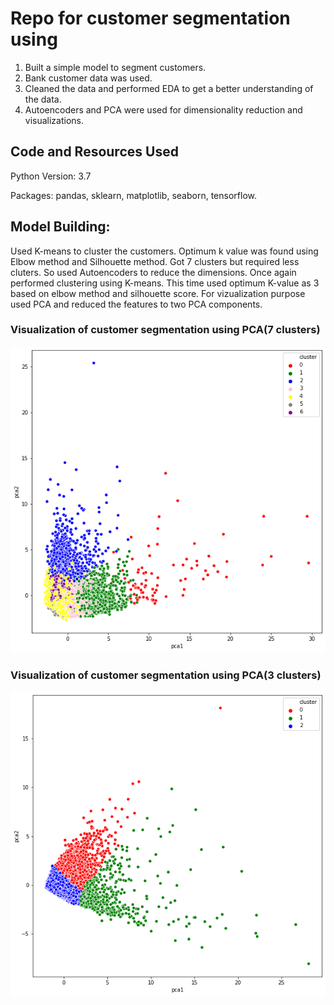 # Repo for customer segmentation using 

1. Built a simple model to segment customers.
2. Bank customer data was used.
3. Cleaned the data and performed EDA to get a better understanding of the data.
4. Autoencoders and PCA were used for dimensionality reduction and visualizations.


## Code and Resources Used

Python Version: 3.7

Packages: pandas, sklearn, matplotlib, seaborn, tensorflow.

## Model Building:

Used K-means to cluster the customers. Optimum k value was found using Elbow method and Silhouette method.
Got 7 clusters but required less cluters. So used Autoencoders to reduce the dimensions.
Once again performed clustering using K-means. This time used optimum K-value as 3 based on elbow method and silhouette score.
For vizualization purpose used PCA and reduced the features to two PCA components.

### Visualization of customer segmentation using PCA(7 clusters)

![alt text](https://github.com/Jishan-works/Customer-Segmentation-using-Kmeans/blob/master/cluster1.png)

### Visualization of customer segmentation using PCA(3 clusters)

![alt text](https://github.com/Jishan-works/Customer-Segmentation-using-Kmeans/blob/master/cluster2.png)


